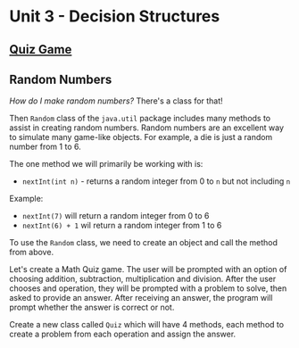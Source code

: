 # Unit 3 - Decision Structures

## [**Quiz Game**][quiz]

## Random Numbers

_How do I make random numbers?_  There's a class for that!

Then `Random` class of the `java.util` package includes many methods to assist in creating random numbers. Random numbers are an excellent way to simulate many game-like objects. For example, a die is just a random number from 1 to 6. 

The one method we will primarily be working with is: 

* `nextInt(int n)` - returns a random integer from 0 to `n` but not including `n`

Example: 
* `nextInt(7)` will return a random integer from 0 to 6
* `nextInt(6) + 1` wil return a random integer from 1 to 6

To use the `Random` class, we need to create an object and call the method from above. 

Let's create a Math Quiz game. The user will be prompted with an option of choosing addition, subtraction, multiplication and division. After the user chooses and operation, they will be prompted with a problem to solve, then asked to provide an answer. After receiving an answer, the program will prompt whether the answer is correct or not. 

Create a new class called `Quiz` which will have 4 methods, each method to create a problem from each operation and assign the answer.

[quiz]:./src/QuizGame.java
